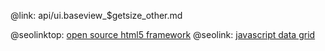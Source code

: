 @link: api/ui.baseview_$getsize_other.md

@seolinktop: [open source html5 framework](https://webix.com)
@seolink: [javascript data grid](https://webix.com/widget/datatable/)